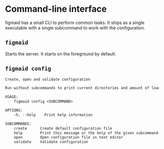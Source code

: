 # Command-line interface

figmaid has a small CLI to perform common tasks. It ships as a single executable with a single subcommand to work with the configuration.

## `figmaid`
  Starts the server. It starts on the foreground by default.

## `figmaid config`
```txt
Create, open and validate configuration

Run without subcommands to print current directories and amount of loaded fonts

USAGE:
    figmaid config <SUBCOMMAND>

OPTIONS:
    -h, --help    Print help information

SUBCOMMANDS:
    create      Create default configuration file
    help        Print this message or the help of the given subcommand(s)
    open        Open configuration file in text editor
    validate    Validate configuration
```